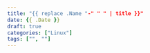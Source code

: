 ```yaml
---
title: "{{ replace .Name "-" " " | title }}"
date: {{ .Date }}
draft: true
categories: ["Linux"]
tags: ["", ""]
---
```


